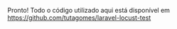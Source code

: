 Pronto! Todo o código utilizado aqui está disponível em https://github.com/tutagomes/laravel-locust-test

